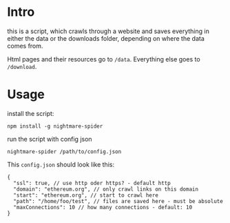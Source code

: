 # Intro

this is a script, which crawls through a website and saves everything in
either the data or the downloads folder, depending on where the data comes from.

Html pages and their resources go to `/data`.
Everything else goes to `/download`.

# Usage

install the script:
```
npm install -g nightmare-spider
```

run the script with config json
```
nightmare-spider /path/to/config.json
```

This `config.json` should look like this:

```
{
  "ssl": true, // use http oder https? - default http
  "domain": "ethereum.org", // only crawl links on this domain
  "start": "ethereum.org", // start to crawl here
  "path": "/home/foo/test", // files are saved here - must be absolute
  "maxConnections": 10 // how many connections - default: 10
}
```
